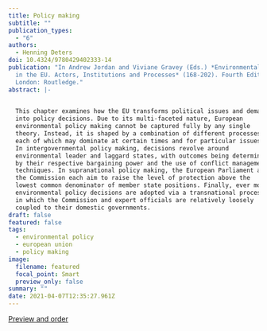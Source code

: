```yaml
---
title: Policy making
subtitle: ""
publication_types:
  - "6"
authors:
  - Henning Deters
doi: 10.4324/9780429402333-14
publication: "In Andrew Jordan and Viviane Gravey (Eds.) *Environmental Policy
  in the EU. Actors, Institutions and Processes* (168-202). Fourth Edition.
  London: Routledge."
abstract: |-
  

  This chapter examines how the EU transforms political issues and demands
  into policy decisions. Due to its multi-faceted nature, European
  environmental policy making cannot be captured fully by any single
  theory. Instead, it is shaped by a combination of different processes,
  each of which may dominate at certain times and for particular issues.
  In intergovernmental policy making, decisions revolve around
  environmental leader and laggard states, with outcomes being determined
  by their respective bargaining power and the use of conflict management
  techniques. In supranational policy making, the European Parliament and
  the Commission each aim to raise the level of protection above the
  lowest common denominator of member state positions. Finally, ever more
  environmental policy decisions are adopted via a transnational process
  in which the Commission and expert officials are relatively loosely
  coupled to their domestic governments.
draft: false
featured: false
tags:
  - environmental policy
  - european union
  - policy making
image:
  filename: featured
  focal_point: Smart
  preview_only: false
summary: ""
date: 2021-04-07T12:35:27.961Z
---
```

[Preview and order](https://www.routledge.com/Environmental-Policy-in-the-EU-Actors-Institutions-and-Processes/Jordan-Gravey/p/book/9781138392168)
